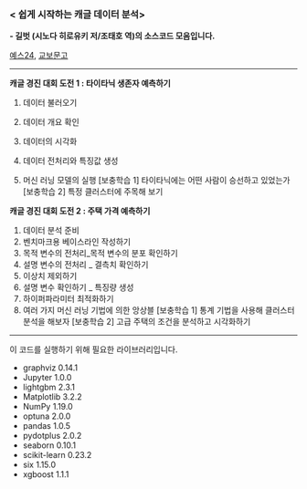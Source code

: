 ### < 쉽게 시작하는 캐글 데이터 분석> 

**- 길벗 (시노다 히로유키 저/조태호 역)의 소스코드 모음입니다.** 

[예스24](http://www.yes24.com/Product/Goods/103526120), [교보문고](https://www.kyobobook.co.kr/product/detailViewKor.laf?ejkGb=KOR&mallGb=KOR&barcode=9791165216726)



-----------------

**캐글 경진 대회 도전 1 : 타이타닉 생존자 예측하기**

1. 데이터 불러오기

2. 데이터 개요 확인

3. 데이터의 시각화

4. 데이터 전처리와 특징값 생성

5. 머신 러닝 모델의 실행
   [보충학습 1] 타이타닉에는 어떤 사람이 승선하고 있었는가
   [보충학습 2] 특정 클러스터에 주목해 보기

   

**캐글 경진 대회 도전 2 : 주택 가격 예측하기**

1. 데이터 분석 준비
2. 벤치마크용 베이스라인 작성하기
3. 목적 변수의 전처리_목적 변수의 분포 확인하기
4. 설명 변수의 전처리 _ 결측치 확인하기
5. 이상치 제외하기
6. 설명 변수 확인하기 _ 특징량 생성
7. 하이퍼파라미터 최적화하기
8. 여러 가지 머신 러닝 기법에 의한 앙상블
[보충학습 1] 통계 기법을 사용해 클러스터 분석을 해보자
[보충학습 2] 고급 주택의 조건을 분석하고 시각화하기



---------------------------------------

이 코드를 실행하기 위해 필요한 라이브러리입니다. 

- graphviz 	0.14.1
- Jupyter 	1.0.0
- lightgbm 	2.3.1
- Matplotlib 	3.2.2
- NumPy 	1.19.0
- optuna 	2.0.0
- pandas 	1.0.5
- pydotplus 	2.0.2
- seaborn 	0.10.1
- scikit-learn 	0.23.2
- six 	1.15.0
- xgboost 	1.1.1
